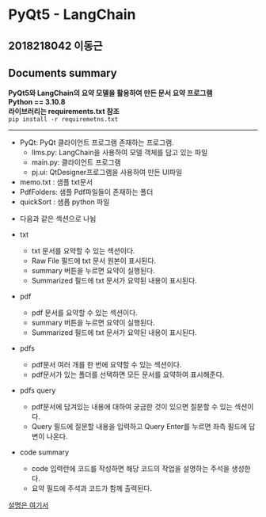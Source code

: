# PyQt5 - LangChain
## 2018218042 이동근
## Documents summary

**PyQt5와 LangChain의 요약 모델을 활용하여 만든 문서 요약 프로그램** <br/>
**Python == 3.10.8** <br/>
**라이브러리는 requirements.txt 참조**<br/>
`pip install -r requiremetns.txt`

<hr/>

* PyQt: PyQt 클라이언트 프로그램 존재하는 프로그램.
  - llms.py: LangChain을 사용하여 모델 객체를 담고 있는 파일
  - main.py: 클라이언트 프로그램
  - pj.ui: QtDesigner프로그램을 사용하여 만든 UI파일
* memo.txt : 샘플 txt문서
* PdfFolders: 샘플 Pdf파일들이 존재하는 폴더
* quickSort : 샘픔 python 파일

- 다음과 같은 섹션으로 나뉨
* txt
  - txt 문서를 요약할 수 있는 섹션이다.
  - Raw File 필드에 txt 문서 원본이 표시된다.
  - summary 버튼을 누르면 요약이 실행된다.
  - Summarized 필드에 txt 문서가 요약된 내용이 표시된다.

* pdf
  - pdf 문서를 요약할 수 있는 섹션이다.
  - summary 버튼을 누르면 요약이 실행된다.
  - Summarized 필드에 txt 문서가 요약된 내용이 표시된다.

* pdfs
  - pdf문서 여러 개를 한 번에 요약할 수 있는 섹션이다.
  - pdf문서가 있는 폴더를 선택하면 모든 문서를 요약하여 표시해준다.

* pdfs query
  - pdf문서에 담겨있는 내용에 대하여 궁금한 것이 있으면 질문할 수 있는 섹션이다.
  - Query 필드에 질문할 내용을 입력하고 Query Enter를 누르면 좌측 필드에 답변이 나온다.

* code summary
  - code 입력란에 코드를 작성하면 해당 코드의 작업을 설명하는 주석을 생성한다.
  - 요약 필드에 주석과 코드가 함께 출력된다.


[설명은 여기서](INFORMATION.md)